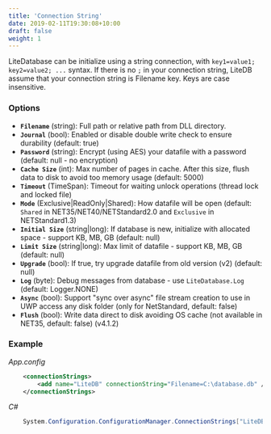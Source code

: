 ```yaml
---
title: 'Connection String'
date: 2019-02-11T19:30:08+10:00
draft: false
weight: 1
---
```


LiteDatabase can be initialize using a string connection, with `key1=value1; key2=value2; ...` syntax. If there is no `;` in your connection string, LiteDB assume that your connection string is Filename key. Keys are case insensitive.

### Options

- **`Filename`** (string): Full path or relative path from DLL directory.
- **`Journal`** (bool): Enabled or disable double write check to ensure durability (default: true)
- **`Password`** (string): Encrypt (using AES) your datafile with a password (default: null - no encryption)
- **`Cache Size`** (int): Max number of pages in cache. After this size, flush data to disk to avoid too memory usage (default: 5000)
- **`Timeout`** (TimeSpan): Timeout for waiting unlock operations (thread lock and locked file)
- **`Mode`** (Exclusive|ReadOnly|Shared): How datafile will be open (default: `Shared` in NET35/NET40/NETStandard2.0 and `Exclusive` in NETStandard1.3)
- **`Initial Size`** (string|long): If database is new, initialize with allocated space - support KB, MB, GB (default: null)
- **`Limit Size`** (string|long): Max limit of datafile - support KB, MB, GB (default: null)
- **`Upgrade`** (bool): If true, try upgrade datafile from old version (v2) (default: null)
- **`Log`** (byte): Debug messages from database - use `LiteDatabase.Log` (default: Logger.NONE)
- **`Async`** (bool): Support "sync over async" file stream creation to use in UWP access any disk folder (only for NetStandard, default: false)
- **`Flush`** (bool): Write data direct to disk avoiding OS cache (not available in NET35, default: false) (v4.1.2)

### Example

_App.config_
```XML
    <connectionStrings>
        <add name="LiteDB" connectionString="Filename=C:\database.db" />
    </connectionStrings>
```

_C#_
```C#
    System.Configuration.ConfigurationManager.ConnectionStrings["LiteDB"].ConnectionString
```